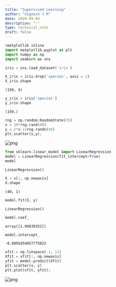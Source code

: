 ```yaml
---
title: "Supervised Learning"
author: "Vignesh J M"
date: 2020-09-04
description: "-"
type: technical_note
draft: false
---
```


```python
%matplotlib inline
import matplotlib.pyplot as plt
import numpy as np
import seaborn as sns
```


```python
iris = sns.load_dataset('iris')
```


```python
X_iris = iris.drop('species', axis = 1)
X_iris.shape
```




    (150, 4)




```python
y_iris = iris['species']
y_iris.shape
```




    (150,)




```python
rng = np.random.RandomState(35)
x = 10*rng.rand(40)
y = 2*x-1+rng.randn(40)
plt.scatter(x,y);
```


![png](supervised-learning_5_0.png)



```python
from sklearn.linear_model import LinearRegression
model = LinearRegression(fit_intercept=True)
model
```




    LinearRegression()




```python
X = x[:, np.newaxis]
X.shape
```




    (40, 1)




```python
model.fit(X, y)
```




    LinearRegression()




```python
model.coef_
```




    array([1.99839352])




```python
model.intercept_
```




    -0.9895459457775022




```python
xfit = np.linspace(-1, 11)
Xfit = xfit[:, np.newaxis]
yfit = model.predict(Xfit)
plt.scatter(x, y)
plt.plot(xfit, yfit);
```


![png](supervised-learning_11_0.png)

